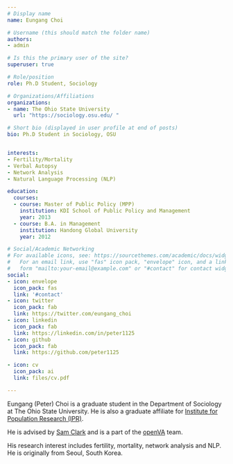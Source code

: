 ```yaml
---
# Display name
name: Eungang Choi

# Username (this should match the folder name)
authors:
- admin

# Is this the primary user of the site?
superuser: true

# Role/position
role: Ph.D Student, Sociology

# Organizations/Affiliations
organizations:
- name: The Ohio State University
  url: "https://sociology.osu.edu/ "

# Short bio (displayed in user profile at end of posts)
bio: Ph.D Student in Sociology, OSU


interests:
- Fertility/Mortality
- Verbal Autopsy
- Network Analysis
- Natural Language Processing (NLP)

education:
  courses:
  - course: Master of Public Policy (MPP)
    institution: KDI School of Public Policy and Management
    year: 2013
  - course: B.A. in Management
    institution: Handong Global University
    year: 2012

# Social/Academic Networking
# For available icons, see: https://sourcethemes.com/academic/docs/widgets/#icons
#   For an email link, use "fas" icon pack, "envelope" icon, and a link in the
#   form "mailto:your-email@example.com" or "#contact" for contact widget.
social:
- icon: envelope
  icon_pack: fas
  link: '#contact'
- icon: twitter
  icon_pack: fab
  link: https://twitter.com/eungang_choi
- icon: linkedin
  icon_pack: fab
  link: https://linkedin.com/in/peter1125
- icon: github
  icon_pack: fab
  link: https://github.com/peter1125

- icon: cv
  icon_pack: ai
  link: files/cv.pdf

---
```


Eungang (Peter) Choi is a graduate student in the Department of Sociology at The Ohio State University. He is also a graduate affiliate for [Institute for Population Research (IPR)](https://ipr.osu.edu/).

He is advised by [Sam Clark](http://www.samclark.net/Sam_Clark.html) and is a part of the [openVA](http://openva.net/) team.

His research interest includes fertility, mortality, network analysis and NLP. He is originally from Seoul, South Korea.
